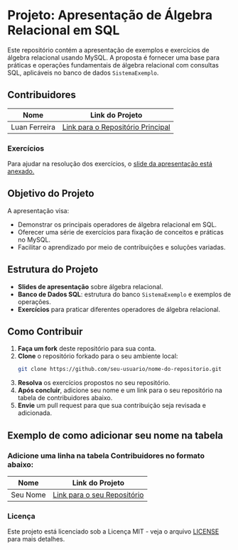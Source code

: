 # Projeto: Apresentação de Álgebra Relacional em SQL

Este repositório contém a apresentação de exemplos e exercícios de álgebra relacional usando MySQL. A proposta é fornecer uma base para práticas e operações fundamentais de álgebra relacional com consultas SQL, aplicáveis no banco de dados `SistemaExemplo`.


## Contribuidores

| Nome | Link do Projeto |
|------|------------------|
| Luan Ferreira | [Link para o Repositório Principal](https://github.com/luanferreiradev/seminar-for-database-laboratory) |


### Exercícios

Para ajudar na resolução dos exercícios, o [slide da apresentação está anexado.](/Slide/Algebra%20Relacional.pdf)


## Objetivo do Projeto

A apresentação visa:
- Demonstrar os principais operadores de álgebra relacional em SQL.
- Oferecer uma série de exercícios para fixação de conceitos e práticas no MySQL.
- Facilitar o aprendizado por meio de contribuições e soluções variadas.

## Estrutura do Projeto

- **Slides de apresentação** sobre álgebra relacional.
- **Banco de Dados SQL**: estrutura do banco `SistemaExemplo` e exemplos de operações.
- **Exercícios** para praticar diferentes operadores de álgebra relacional.

## Como Contribuir

1. **Faça um fork** deste repositório para sua conta.
2. **Clone** o repositório forkado para o seu ambiente local:
   ```bash
   git clone https://github.com/seu-usuario/nome-do-repositorio.git
   ```
3. **Resolva** os exercícios propostos no seu repositório.
4. **Após concluir**, adicione seu nome e um link para o seu repositório na tabela de contribuidores abaixo.
5. **Envie** um pull request para que sua contribuição seja revisada e adicionada.

## Exemplo de como adicionar seu nome na tabela 
### Adicione uma linha na tabela Contribuidores no formato abaixo:

| Nome | Link do Projeto |
|------|------------------|
| Seu Nome | [Link para o seu Repositório](https://github.com/seu-usuario/nome-do-repositorio) |


### Licença

Este projeto está licenciado sob a Licença MIT - veja o arquivo [LICENSE ](/LICENSE) para mais detalhes.
